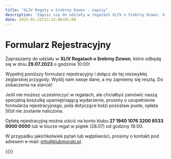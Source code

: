 ```yaml
---
title: "XLIV Regaty o Srebrny Dzwon - zapisy"
description: 'Zapisz się do udziały w regatach XLIV o Srebrny Dzwon, które odbędą się w dniu 29.07.2023!'
date: 2023-01-31T23:33:08+01:00
---
```



# Formularz Rejestracyjny

Zapraszamy do udziału w **XLIV Regatach o Srebrny Dzwon**, które odbędą się w dniu **29.07.2023** o godzinie 10:00! 

Wypełnij poniższy formularz rejestracyjny i dołącz do tej niezwykłej żeglarskiej przygody. Wyślij nam swoje dane, a my zajmiemy się resztą. Do zobaczenia na starcie!

Jeśli nie możesz uczestniczyć w regatach, ale chciałbyś zamówić naszą specjalną koszulkę upamiętniającą wydarzenie, prosimy o uzupełnienie formularza rejestracyjnego, pola dotyczące łodzi pozostaw puste, opłata 50zł nie zostanie naliczona.

Opłatę rejestracyjną można uiścić na konto klubu **27 1940 1076 3200 8533 0000 0000** lub w biurze regat w piątek (28.07) od godziny 18:00.

W przypadku jakichkolwiek pytań lub wątpliwości, prosimy o kontakt pod adresem e-mail: <a href="mailto:info@klubmorski.pl">info@klubmorski.pl</a>.


{{<regaty-form>}}